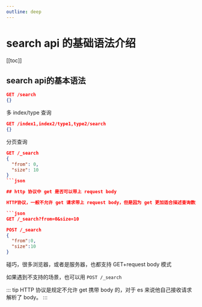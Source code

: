 ```yaml
---
outline: deep
---
```

# search api 的基础语法介绍

[[toc]]

## search api的基本语法

```json
GET /search
{}
```

多 index/type 查询

```json
GET /index1,index2/type1,type2/search
{}
```

分页查询

```json
GET /_search
{
  "from": 0,
  "size": 10
}
```json

## http 协议中 get 是否可以带上 request body

HTTP协议，一般不允许 get 请求带上 request body，但是因为 get 更加适合描述查询数据的操作，因此还是这么用了

```json
GET /_search?from=0&size=10

POST /_search
{
  "from":0,
  "size":10
}
```

碰巧，很多浏览器，或者是服务器，也都支持 GET+request body 模式

如果遇到不支持的场景，也可以用 `POST /_search`

::: tip
HTTP 协议是规定不允许 get 携带 body 的，对于 es 来说他自己接收请求解析了 body。
:::
